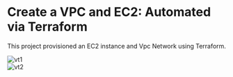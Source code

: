 # Create a VPC and EC2: Automated via Terraform
This project provisioned an EC2 instance and Vpc Network using Terraform.  

![vt1](vt1.png?raw=true "vt1")  
![vt2](vt2.png?raw=true "vt2")  
